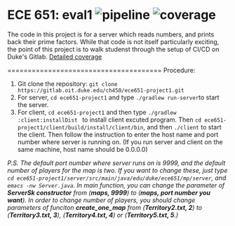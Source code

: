 ECE 651: eval1
![pipeline](https://gitlab.oit.duke.edu/ch450/ece651-project1/badges/main/pipeline.svg)
![coverage](https://gitlab.oit.duke.edu/ch450/ece651-project1/badges/main/coverage.svg?job=test)
======================================

The code in this project is for a server which reads
numbers, and prints back their prime factors.  While
that code is not itself particularly exciting, the point
of this project is to walk studenst through the setup of 
CI/CD on Duke's Gitlab.
[Detailed coverage](https://ch450.pages.oit.duke.edu/ece651-project1/dashboard.html)

======================================
Procedure: 
1. Git clone the repository: `git clone https://gitlab.oit.duke.edu/ch450/ece651-project1.git`
2. For server, `cd ece651-project1` and type `./gradlew run-server`to start the server. 
3. For client, `cd ece651-project1` and then type `./gradlew :client:installDist ` to install client excuted program. Then `cd ece651-project1/client/build/install/client/bin`, and then `./client` to start the client. Then follow the instruction to enter the host name and port number where server is running on.
(If you run server and client on the same machine, host name should be 0.0.0.0)

_P.S. The default port number where server runs on is 9999, and the default number of players for the map is two. If you want to change these, just type `cd ece651-project1/server/src/main/java/edu/duke/ece651/mp/server`, and `emacs -nw Server.java`. In main function, you can change the parameter of **ServerSk constructor** from (**maps, 9999**) to (**maps, port number you want**). In order to change number of players, you should change parameters of funciton **create_one_map** from (**Territory2.txt, 2**) to (**Territory3.txt, 3**), (**Territory4.txt, 4**) or (**Territory5.txt, 5**.)_ 



